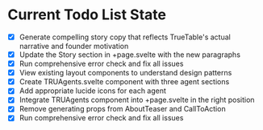 <!-- DO NOT EDIT - Managed by todo_list tool -->
<!-- Updated: 2025-10-02T07:05:11.301Z -->

# Current Todo List State

- [x] Generate compelling story copy that reflects TrueTable's actual narrative and founder motivation
- [x] Update the Story section in +page.svelte with the new paragraphs
- [x] Run comprehensive error check and fix all issues
- [x] View existing layout components to understand design patterns
- [x] Create TRUAgents.svelte component with three agent sections
- [x] Add appropriate lucide icons for each agent
- [x] Integrate TRUAgents component into +page.svelte in the right position
- [x] Remove generating props from AboutTeaser and CallToAction
- [x] Run comprehensive error check and fix all issues
